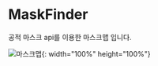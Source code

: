 # MaskFinder
공적 마스크 api를 이용한 마스크맵 입니다.


![마스크맵](https://ifh.cc/g/bC9wij.jpg){: width="100%" height="100%"}
